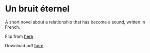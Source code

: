 # Un bruit éternel 

A short novel about a relationship that has become a sound, written in French.

Flip from [here](https://github.com/chyunoo/unbruiteternel/blob/master/p01.py)

Download pdf [here](https://raw.githubusercontent.com/chyunoo/unbruiteternel/master/ube_v1.pdf)
